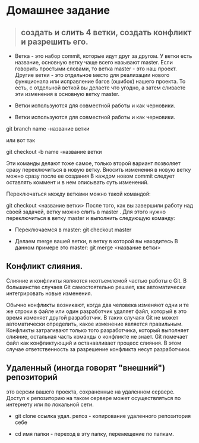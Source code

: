 # Домашнее задание

>## создать и слить 4 ветки, создать конфликт и разрешить его. 

* Ветка - это набор commit, которые идут друг за другом. У ветки есть название, основную ветку чаще всего называют master. Если говорить простыми словами, то ветка master - это наш проект. Другие ветки - это отдельное место для реализации нового функционала или исправление багов (ошибок) нашего проекта. То есть, с отдельной веткой вы делаете что угодно, а затем сливаете эти изменения в основную ветку master.

* Ветки используются для совместной работы и как черновики.
* Ветки используются для совместной работы и как черновики.

git branch name -название ветки

или вот так

git checkout -b name -название ветки

Эти команды делают тоже самое, только второй вариант позволяет сразу переключиться в новую ветку. Вносить изменения в новую ветку можно сразу после ее создания
В каждом новом commit следует оставлять коммент и в нем описывать суть изменений.

Переключаться между ветками можно такой командой:

git checkout <название ветки>
После того, как вы завершили работу над своей задачей, ветку можно слить в master . Для этого нужно переключиться в ветку master и выполнить следующую команду:

* Переключаемся в master: 
git checkout master

* Делаем merge вашей ветки, в ветку в которой вы находитесь
В данном примере это master: 
git merge <название ветки>

## Конфликт слияния.

Слияние и конфликты являются неотъемлемой частью работы с Git.
В большинстве случаев Git самостоятельно решает, как автоматически интегрировать новые изменения.

Обычно конфликты возникают, когда два человека изменяют одни и те же строки в файле или один разработчик удаляет файл, который в это время изменяет другой разработчик. В таких случаях Git не может автоматически определить, какое изменение является правильным. Конфликты затрагивают только того разработчика, который выполняет слияние, остальная часть команды о конфликте не знает. Git помечает файл как конфликтующий и останавливает процесс слияния. В этом случае ответственность за разрешение конфликта несут разработчики.

## Удаленный (иногда говорят "внешний") репозиторий 
 
 это версии вашего проекта, сохраненные на удаленном сервере. Доступ к репозиторию на таком сервере может осуществляться по интернету или по локальной сети.
 * git clone ссылка удал. репоз - копирование удаленного репозитория себе

 * cd имя папки - переход в эту папку, перемещение по папкам.

  
